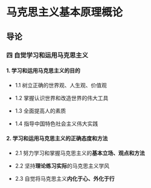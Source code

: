 # 马克思主义基本原理概论

## 导论

### 四 自觉学习和运用马克思主义

#### 1. 学习和运用马克思主义的目的

* 1.1 树立正确的世界观、人生观、价值观

* 1.2 掌握认识世界和改造世界的伟大工具

* 1.3 全面提高人的素质

* 1.4 指导中国特色社会主义伟大实践

#### 2. 学习和运用马克思主义的正确态度和方法

* 2.1 努力学习和掌握马克思主义的**基本立场、观点和方法**

* 2.2 坚持**理论练习实际**的马克思主义学风

* 2.3 自觉将马克思主义**内化于心、外化于行**
